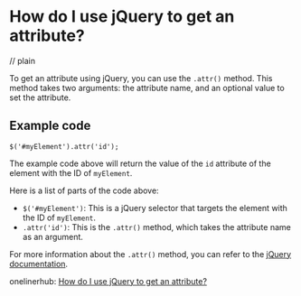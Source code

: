 # How do I use jQuery to get an attribute?
// plain

To get an attribute using jQuery, you can use the `.attr()` method. This method takes two arguments: the attribute name, and an optional value to set the attribute.

## Example code

```
$('#myElement').attr('id');
```

The example code above will return the value of the `id` attribute of the element with the ID of `myElement`.

Here is a list of parts of the code above:
- `$('#myElement')`: This is a jQuery selector that targets the element with the ID of `myElement`.
- `.attr('id')`: This is the `.attr()` method, which takes the attribute name as an argument.

For more information about the `.attr()` method, you can refer to the [jQuery documentation](https://api.jquery.com/attr/).

onelinerhub: [How do I use jQuery to get an attribute?](https://onelinerhub.com/jquery/how-do-i-use-jquery-to-get-an-attribute)
